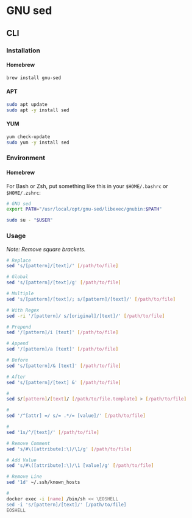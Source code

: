 # GNU sed

## CLI

### Installation

#### Homebrew

```sh
brew install gnu-sed
```

#### APT

```sh
sudo apt update
sudo apt -y install sed
```

#### YUM

```sh
yum check-update
sudo yum -y install sed
```

### Environment

#### Homebrew

For Bash or Zsh, put something like this in your `$HOME/.bashrc` or `$HOME/.zshrc`:

```sh
# GNU sed
export PATH="/usr/local/opt/gnu-sed/libexec/gnubin:$PATH"
```

```sh
sudo su - "$USER"
```

### Usage

*Note: Remove square brackets.*

```sh
# Replace
sed 's/[pattern]/[text]/' [/path/to/file]

# Global
sed 's/[pattern]/[text]/g' [/path/to/file]

# Multiple
sed 's/[pattern]/[text]/; s/[pattern]/[text]/' [/path/to/file]

# With Regex
sed -ri '/[pattern]/ s/[original]/[text]/' [/path/to/file]

# Prepend
sed '/[pattern]/i [text]' [/path/to/file]

# Append
sed '/[pattern]/a [text]' [/path/to/file]

# Before
sed 's/[pattern]/& [text]' [/path/to/file]

# After
sed 's/[pattern]/[text] &' [/path/to/file]

#
sed s/[pattern]/[text]/ [/path/to/file.template] > [/path/to/file]

#
sed '/^[attr] =/ s/= .*/= [value]/' [/path/to/file]

#
sed '1s/^/[text]/' [/path/to/file]

# Remove Comment
sed 's/#\([attribute]:\)/\1/g' [/path/to/file]

# Add Value
sed 's/#\([attribute]:\)/\1 [value]/g' [/path/to/file]

# Remove Line
sed '1d' ~/.ssh/known_hosts

#
docker exec -i [name] /bin/sh << \EOSHELL
sed -i 's/[pattern]/[text]/' [/path/to/file]
EOSHELL
```
